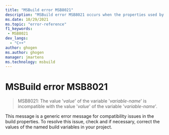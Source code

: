```yaml
---
title: "MSBuild error MSB8021"
description: "MSBuild error MSB8021 occurs when the properties used by the build system are incompatible."
ms.date: 10/29/2021
ms.topic: "error-reference"
f1_keywords:
 - MSB8021
dev_langs:
  - "C++"
author: ghogen
ms.author: ghogen
manager: jmartens
ms.technology: msbuild
---
```

# MSBuild error MSB8021

> MSB8021: The value '*value*' of the variable '*variable-name*' is incompatible with the value '*value*' of the variable '*variable-name*'.

This message is a generic error message for compatibility issues in the build properties. To resolve this issue, check and if necessary, correct the values of the named build variables in your project.

